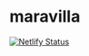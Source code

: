 # maravilla
[![Netlify Status](https://api.netlify.com/api/v1/badges/29d20b3c-74ab-4484-b188-52d5ddfc4161/deploy-status)](https://app.netlify.com/sites/distrimaravilla/deploys)
